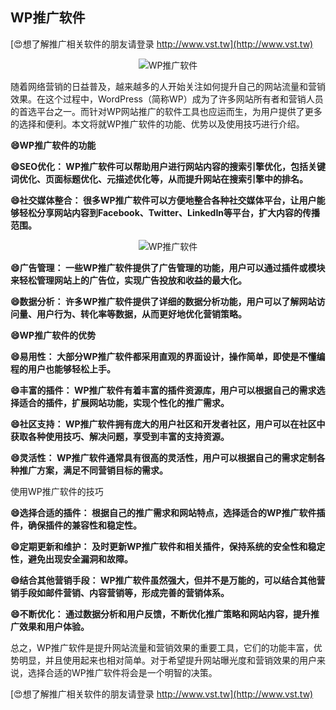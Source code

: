 ## **WP推广软件**

[😍想了解推广相关软件的朋友请登录 http://www.vst.tw](http://www.vst.tw)

 <center><img src="https://vst.tw/MP4/tuiguang/png/6.png" alt="WP推广软件"></center>

随着网络营销的日益普及，越来越多的人开始关注如何提升自己的网站流量和营销效果。在这个过程中，WordPress（简称WP）成为了许多网站所有者和营销人员的首选平台之一。而针对WP网站推广的软件工具也应运而生，为用户提供了更多的选择和便利。本文将就WP推广软件的功能、优势以及使用技巧进行介绍。

**😄WP推广软件的功能**

**😄SEO优化： WP推广软件可以帮助用户进行网站内容的搜索引擎优化，包括关键词优化、页面标题优化、元描述优化等，从而提升网站在搜索引擎中的排名。**

**😄社交媒体整合： 很多WP推广软件可以方便地整合各种社交媒体平台，让用户能够轻松分享网站内容到Facebook、Twitter、LinkedIn等平台，扩大内容的传播范围。**

 <center><img src="https://vst.tw/MP4/tuiguang/png/0.png" alt="WP推广软件"></center>

**😄广告管理： 一些WP推广软件提供了广告管理的功能，用户可以通过插件或模块来轻松管理网站上的广告位，实现广告投放和收益的最大化。**

**😄数据分析： 许多WP推广软件提供了详细的数据分析功能，用户可以了解网站访问量、用户行为、转化率等数据，从而更好地优化营销策略。**

**😄WP推广软件的优势**

**😄易用性： 大部分WP推广软件都采用直观的界面设计，操作简单，即使是不懂编程的用户也能够轻松上手。**

**😄丰富的插件： WP推广软件有着丰富的插件资源库，用户可以根据自己的需求选择适合的插件，扩展网站功能，实现个性化的推广需求。**

**😄社区支持： WP推广软件拥有庞大的用户社区和开发者社区，用户可以在社区中获取各种使用技巧、解决问题，享受到丰富的支持资源。**

**😄灵活性： WP推广软件通常具有很高的灵活性，用户可以根据自己的需求定制各种推广方案，满足不同营销目标的需求。**

使用WP推广软件的技巧

**😄选择合适的插件： 根据自己的推广需求和网站特点，选择适合的WP推广软件插件，确保插件的兼容性和稳定性。**

**😄定期更新和维护： 及时更新WP推广软件和相关插件，保持系统的安全性和稳定性，避免出现安全漏洞和故障。**

**😄结合其他营销手段： WP推广软件虽然强大，但并不是万能的，可以结合其他营销手段如邮件营销、内容营销等，形成完善的营销体系。**

**😄不断优化： 通过数据分析和用户反馈，不断优化推广策略和网站内容，提升推广效果和用户体验。**

总之，WP推广软件是提升网站流量和营销效果的重要工具，它们的功能丰富，优势明显，并且使用起来也相对简单。对于希望提升网站曝光度和营销效果的用户来说，选择合适的WP推广软件将会是一个明智的决策。

[😍想了解推广相关软件的朋友请登录 http://www.vst.tw](http://www.vst.tw)



